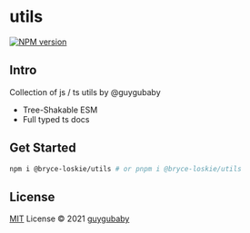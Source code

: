 # utils

[![NPM version](https://img.shields.io/npm/v/@bryce-loskie/utils?color=a1b858&label=)](https://www.npmjs.com/package/@bryce-loskie/utils)

## Intro

Collection of js / ts utils by @guygubaby

- Tree-Shakable ESM
- Full typed ts docs

## Get Started

```bash
npm i @bryce-loskie/utils # or pnpm i @bryce-loskie/utils
```

## License

[MIT](./LICENSE) License © 2021 [guygubaby](https://github.com/guygubaby)

